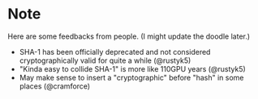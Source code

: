 # Note  

Here are some feedbacks from people. (I might update the doodle later.)
- SHA-1 has been officially deprecated and not considered cryptographically valid for quite a while (@rustyk5)
- "Kinda easy to collide SHA-1" is more like 110GPU years (@rustyk5)
- May make sense to insert a "cryptographic" before "hash" in some places (@cramforce)

